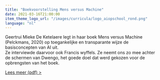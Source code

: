 ```yaml
---
title: "Boekvoorstelling Mens versus Machine"
date: 2021-03-16T21:00:00
item_theme_logo_url: "/images/curricula/logo_aiopschool_rond.png"
language: "nl"
---
```

Geertrui Mieke De Ketelaere legt in haar boek Mens versus Machine (Pelckmans, 2020) op toegankelijke en transparante wijze de basisconcepten van AI uit. <br>
Ze interviewde daarvoor ook Francis wyffels. Ze neemt ons zo mee achter de schermen van Dwengo, het goede doel dat werd gekozen voor de opbrengsten van het boek.

[Lees meer (pdf) >](/assets/files/aiopschool/2020-11_interviewMensVsMachine.pdf)

